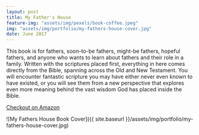 ```yaml
---
layout: post
title: My Father's House
feature-img: "assets/img/pexels/book-coffee.jpeg"
img: "assets/img/portfolio/my-fathers-house-cover.jpg"
date: June 2017
---
```


This book is for fathers, soon-to-be fathers, might-be fathers, hopeful fathers, and anyone who wants to learn about fathers and their role in a family. Written with the scriptures placed first, everything in here comes directly from the Bible, spanning across the Old and New Testament. You will encounter fantastic scripture you may have either never even known to have existed, or you will see them from a new perspective that explores even more meaning behind the vast wisdom God has placed inside the Bible.

[Checkout on Amazon](https://www.amazon.com/My-Fathers-House-How-Written/dp/1547292644/ref=sr_1_1?ie=UTF8&qid=1533745807&sr=8-1&keywords=dave+aldon&dpID=41%252BTVrGt37L&preST=_SY344_BO1,204,203,200_QL70_&dpSrc=srch)

![My Fathers House Book Cover]({{ site.baseurl }}/assets/img/portfolio/my-fathers-house-cover.jpg)
